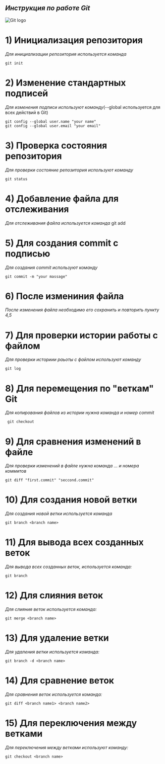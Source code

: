 ## *Инструкция по работе Git*

![Git logo](Git-logo-2Color.png)

# 1) Инициализация репозитория

*Для инициализации репозитория используется команда* 
    
    git init

# 2) Изменение стандартных подписей

*Для изменения подписи используют команду*(--global используется для всех действий в Git)

    git config --global user.name "your name"
    git config --global user.email "your email"

# 3) Проверка состояния репозитория 

*Для проверки состояние репозитория используют команду*

    git status 

# 4) Добавление файла для отслеживания

*Для отслеживания файла используется команда*
    git add

# 5) Для создания commit с подписью

*Для создания commit используют команду*

    git commit -m "your massage"

# 6) После измениния файла

*После изменения файла необходимо его сохранить и повторить пункту 4,5*

# 7) Для проверки истории работы с файлом 

*Для проверки историии раьоты с файлом используют команду*

    git log

# 8) Для перемещения по "веткам"  Git

*Для копирования файлов из истории нужна команда и номер commit*

     git checkout

# 9) Для сравнения изменений в файле

*Для проверки изменений в файле нужна команда ... и номера коммитов*

    git diff "first.commit" "seccond.commit"

# 10) Для создания новой ветки

*Для создания новой ветки используется команда*

    git branch <branch name>

# 11) Для вывода всех созданных веток

*Для вывода всех созданных веток, используется команда:*

    git branch

# 12) Для слияния веток 

*Для слияния веток используется команда:*

    git merge <branch name>

# 13) Для удаление ветки

*Для удаления ветки используется команда:*

    git branch -d <branch name>

# 14) Для сравнение веток 

*Для сравнения веток используется команда:*

    git diff <branch name1> <branch name2>

# 15) Для переключения между ветками

*Для переключения между ветками используют команду:*

    git checkout <branch name>

